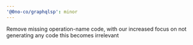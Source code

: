 ```yaml
---
'@0no-co/graphqlsp': minor
---
```


Remove missing operation-name code, with our increased focus on not generating any code this becomes irrelevant
